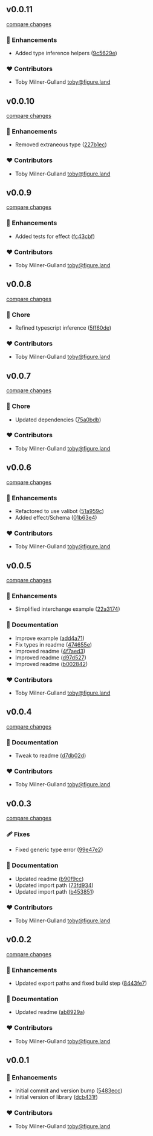 #
## v0.0.11

[compare changes](https://github.com/figureland/versioned-schema/compare/v0.0.10...v0.0.11)

### 🚀 Enhancements

- Added type inference helpers ([9c5629e](https://github.com/figureland/versioned-schema/commit/9c5629e))

### ❤️ Contributors

- Toby Milner-Gulland <toby@figure.land>

## v0.0.10

[compare changes](https://github.com/figureland/versioned-schema/compare/v0.0.9...v0.0.10)

### 🚀 Enhancements

- Removed extraneous type ([227b1ec](https://github.com/figureland/versioned-schema/commit/227b1ec))

### ❤️ Contributors

- Toby Milner-Gulland <toby@figure.land>

## v0.0.9

[compare changes](https://github.com/figureland/versioned-schema/compare/v0.0.8...v0.0.9)

### 🚀 Enhancements

- Added tests for effect ([fc43cbf](https://github.com/figureland/versioned-schema/commit/fc43cbf))

### ❤️ Contributors

- Toby Milner-Gulland <toby@figure.land>

## v0.0.8

[compare changes](https://github.com/figureland/versioned-schema/compare/v0.0.7...v0.0.8)

### 🏡 Chore

- Refined typescript inference ([5ff60de](https://github.com/figureland/versioned-schema/commit/5ff60de))

### ❤️ Contributors

- Toby Milner-Gulland <toby@figure.land>

## v0.0.7

[compare changes](https://github.com/figureland/versioned-schema/compare/v0.0.6...v0.0.7)

### 🏡 Chore

- Updated dependencies ([75a0bdb](https://github.com/figureland/versioned-schema/commit/75a0bdb))

### ❤️ Contributors

- Toby Milner-Gulland <toby@figure.land>

## v0.0.6

[compare changes](https://github.com/figureland/versioned-schema/compare/v0.0.5...v0.0.6)

### 🚀 Enhancements

- Refactored to use valibot ([51a959c](https://github.com/figureland/versioned-schema/commit/51a959c))
- Added effect/Schema ([01b63e4](https://github.com/figureland/versioned-schema/commit/01b63e4))

### ❤️ Contributors

- Toby Milner-Gulland <toby@figure.land>

## v0.0.5

[compare changes](https://github.com/figureland/versioned-schema/compare/v0.0.4...v0.0.5)

### 🚀 Enhancements

- Simplified interchange example ([22a3174](https://github.com/figureland/versioned-schema/commit/22a3174))

### 📖 Documentation

- Improve example ([add4a71](https://github.com/figureland/versioned-schema/commit/add4a71))
- Fix types in readme ([474655e](https://github.com/figureland/versioned-schema/commit/474655e))
- Improved readme ([4f7aed3](https://github.com/figureland/versioned-schema/commit/4f7aed3))
- Improved readme ([d97d527](https://github.com/figureland/versioned-schema/commit/d97d527))
- Improved readme ([b002842](https://github.com/figureland/versioned-schema/commit/b002842))

### ❤️ Contributors

- Toby Milner-Gulland <toby@figure.land>

## v0.0.4

[compare changes](https://github.com/figureland/versioned-schema/compare/v0.0.3...v0.0.4)

### 📖 Documentation

- Tweak to readme ([d7db02d](https://github.com/figureland/versioned-schema/commit/d7db02d))

### ❤️ Contributors

- Toby Milner-Gulland <toby@figure.land>

## v0.0.3

[compare changes](https://github.com/figureland/versioned-schema/compare/v0.0.2...v0.0.3)

### 🩹 Fixes

- Fixed generic type error ([99e47e2](https://github.com/figureland/versioned-schema/commit/99e47e2))

### 📖 Documentation

- Updated readme ([b90f9cc](https://github.com/figureland/versioned-schema/commit/b90f9cc))
- Updated import path ([73fd934](https://github.com/figureland/versioned-schema/commit/73fd934))
- Updated import path ([b453851](https://github.com/figureland/versioned-schema/commit/b453851))

### ❤️ Contributors

- Toby Milner-Gulland <toby@figure.land>

## v0.0.2

[compare changes](https://github.com/figureland/versioned-schema/compare/v0.0.1...v0.0.2)

### 🚀 Enhancements

- Updated export paths and fixed build step ([8443fe7](https://github.com/figureland/versioned-schema/commit/8443fe7))

### 📖 Documentation

- Updated readme ([ab8929a](https://github.com/figureland/versioned-schema/commit/ab8929a))

### ❤️ Contributors

- Toby Milner-Gulland <toby@figure.land>

## v0.0.1


### 🚀 Enhancements

- Initial commit and version bump ([5483ecc](https://github.com/figureland/versioned-schema/commit/5483ecc))
- Initial version of library ([dcb431f](https://github.com/figureland/versioned-schema/commit/dcb431f))

### ❤️ Contributors

- Toby Milner-Gulland <toby@figure.land>

